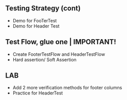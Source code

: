 ## Testing Strategy (cont)
- Demo for FooTerTest
- Demo for Header Test

## Test Flow, glue one | IMPORTANT!
- Create FooterTestFlow and HeaderTestFlow
- Hard assertion/ Soft Assertion


## LAB
- Add 2 more verification methods for footer columns
- Practice for HeaderTest